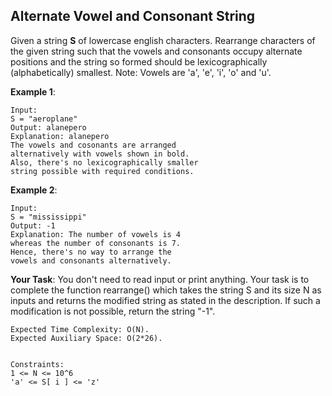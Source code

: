 **Alternate Vowel and Consonant String**
--------------------

Given a string **S** of lowercase english characters. Rearrange characters of the given string such that the vowels and consonants occupy alternate positions and the string so formed should be lexicographically (alphabetically) smallest. 
Note: Vowels are 'a', 'e', 'i', 'o' and 'u'. 

**Example 1**:

```
Input:
S = "aeroplane"
Output: alanepero
Explanation: alanepero  
The vowels and cosonants are arranged 
alternatively with vowels shown in bold.
Also, there's no lexicographically smaller
string possible with required conditions.
```

**Example 2**:

```
Input: 
S = "mississippi"
Output: -1
Explanation: The number of vowels is 4 
whereas the number of consonants is 7.
Hence, there's no way to arrange the
vowels and consonants alternatively.
```

**Your Task**:
You don't need to read input or print anything. Your task is to complete the function rearrange() which takes the string S and its size N as inputs and returns the modified string as stated in the description. If such a modification is not possible, return the string "-1".

```
Expected Time Complexity: O(N).
Expected Auxiliary Space: O(2*26).


Constraints:
1 <= N <= 10^6
'a' <= S[ i ] <= 'z'
```
